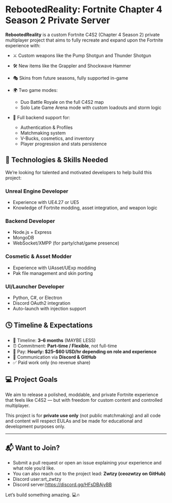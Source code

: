 # RebootedReality: Fortnite Chapter 4 Season 2 Private Server

**RebootedReality** is a custom Fortnite C4S2 (Chapter 4 Season 2) private multiplayer project that aims to fully recreate and expand upon the Fortnite experience with:

* ⚔️ Custom weapons like the Pump Shotgun and Thunder Shotgun
* 🛠️ New items like the Grappler and Shockwave Hammer
* 🎭 Skins from future seasons, fully supported in-game
* 🌍 Two game modes:

  * Duo Battle Royale on the full C4S2 map
  * Solo Late Game Arena mode with custom loadouts and storm logic
* 🧠 Full backend support for:

  * Authentication & Profiles
  * Matchmaking system
  * V-Bucks, cosmetics, and inventory
  * Player progression and stats persistence

## 🔧 Technologies & Skills Needed

We’re looking for talented and motivated developers to help build this project:

### Unreal Engine Developer

* Experience with UE4.27 or UE5
* Knowledge of Fortnite modding, asset integration, and weapon logic

### Backend Developer

* Node.js + Express
* MongoDB
* WebSocket/XMPP (for party/chat/game presence)

### Cosmetic & Asset Modder

* Experience with UAsset/UExp modding
* Pak file management and skin porting

### UI/Launcher Developer

* Python, C#, or Electron
* Discord OAuth2 integration
* Auto-launch with injection support

## 🕓 Timeline & Expectations

* 📆 Timeline: **3–6 months** (MAYBE LESS)
* ⏰ Commitment: **Part-time / Flexible**, not full-time
* 💼 Pay: **Hourly: \$25–\$60 USD/hr depending on role and experience**
* 💬 Communication via **Discord & GitHub**
* ✅ Paid work only (no revenue share)

## 💻 Project Goals

We aim to release a polished, moddable, and private Fortnite experience that feels like C4S2 — but with freedom for custom content and controlled multiplayer.

This project is for **private use only** (not public matchmaking) and all code and content will respect EULAs and be made for educational and development purposes only.

---

## 📬 Want to Join?

* Submit a pull request or open an issue explaining your experience and what role you’d like.
* You can also reach out to the project lead: **Zwtzy (ceozwtzy on GitHub)**
* Discord user:srt_zwtzy
* Discord server:https://discord.gg/HFsDBAjyBB

Let’s build something amazing. 💻🔥
